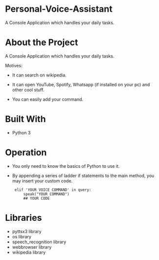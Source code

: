   # Personal-Voice-Assistant
A Console Application which handles your daily tasks.

 # About the Project
A Console Application which handles your daily tasks.



Motives:

  - It can search on wikipedia.
    
  - It can open YouTube, Spotify, Whatsapp (if installed on your pc) and other cool stuff.
    
   - You can easily add your command.



# Built With
 - Python 3

 # Operation
 - You only need to know the basics of Python to use it.
 - By appending a series of ladder if statements to the main method, you may insert your custom code.

        elif 'YOUR VOICE COMMAND' in query:
            speak("YOUR COMMAND")
            ## YOUR CODE

 # Libraries

 - pyttsx3 library
 - os library
 - speech_recognition library
 - webbrowser library
 - wikipedia library
 
